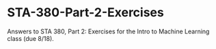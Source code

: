 # STA-380-Part-2-Exercises
Answers to STA 380, Part 2: Exercises for the Intro to Machine Learning class (due 8/18). 
